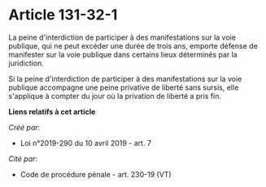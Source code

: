 # Article 131-32-1

La peine d'interdiction de participer à des manifestations sur la voie publique, qui ne peut excéder une durée de trois ans,
emporte défense de manifester sur la voie publique dans certains lieux déterminés par la juridiction.

Si la peine d'interdiction de participer à des manifestations sur la voie publique accompagne une peine privative de liberté
sans sursis, elle s'applique à compter du jour où la privation de liberté a pris fin.

**Liens relatifs à cet article**

_Créé par_:

  - Loi n°2019-290 du 10 avril 2019 - art. 7

_Cité par_:

  - Code de procédure pénale - art. 230-19 (VT)
